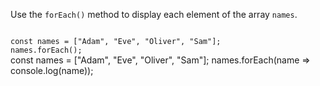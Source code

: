 Use the `forEach()` method
to display each element
of the array `names`.

<codeblock language="javascript" type="exercise" testMode="fixedInput">
<code>
const names = ["Adam", "Eve", "Oliver", "Sam"];
names.forEach();
</code>

<solution>
const names = ["Adam", "Eve", "Oliver", "Sam"];
names.forEach(name => console.log(name));
</solution>
</codeblock>

